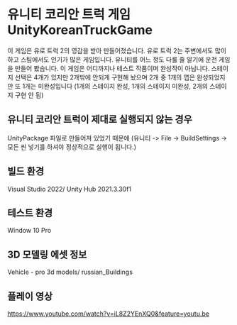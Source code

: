 # 유니티 코리안 트럭 게임 UnityKoreanTruckGame
이 게임은 유로 트럭 2의 영감을 받아 만들어졌습니다.
유로 트럭 2는 주변에서도 많이 하고 스팀에서도 인기가 많은 게임입니다.
유니티를 어느 정도 다룰 줄 알기에 운전 게임을 만들어 봤습니다.
이 게임은 어디까지나 테스트 작품이며 완성작이 아닙니다.
스테이지 선택은 4개가 있지만 2개밖에 안되게 구현해 놨으며 2개 중 1개의 맵은 완성되었지만 또 1개는 미완성입니다 (1개의 스테이지 완성, 1개의 스테이지 미완성, 2개의 스테이지 구현 안 됨)

## 유니티 코리안 트럭이 제대로 실행되지 않는 경우
UnityPackage 파일로 만들어져 있었기 때문에 (유니티 -> File -> BuildSettings -> 모든 씬 넣기를 하셔야 정상적으로 실행이 됩니다.)

## 빌드 환경
Visual Studio 2022/
Unity Hub 2021.3.30f1

## 테스트 환경
Window 10 Pro

## 3D 모델링 에셋 정보
Vehicle - pro 3d models/
russian_Buildings

## 플레이 영상
https://www.youtube.com/watch?v=iL8Z2YEnXQ0&feature=youtu.be
